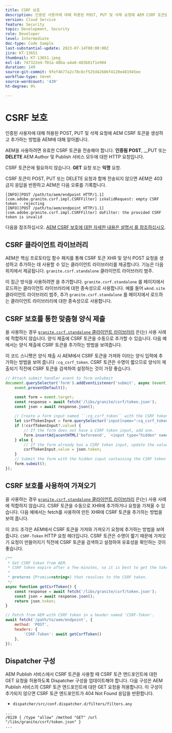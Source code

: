 ```yaml
---
title: CSRF 보호
description: 인증된 사용자에 대해 허용된 POST, PUT 및 삭제 요청에 AEM CSRF 토큰을 생성하고 추가하는 방법을 AEM에 대해 알아봅니다.
version: Cloud Service
feature: Security
topic: Development, Security
role: Developer
level: Intermediate
doc-type: Code Sample
last-substantial-update: 2023-07-14T00:00:00Z
jira: KT-13651
thumbnail: KT-13651.jpeg
exl-id: 747322ed-f01a-48ba-a4a0-483b81f1e904
duration: 149
source-git-commit: 9fef4b77a2c70c8cf525d42686f4120e481945ee
workflow-type: tm+mt
source-wordcount: '439'
ht-degree: 0%

---
```


# CSRF 보호

인증된 사용자에 대해 허용된 POST, PUT 및 삭제 요청에 AEM CSRF 토큰을 생성하고 추가하는 방법을 AEM에 대해 알아봅니다.

AEM을 사용하려면 유효한 CSRF 토큰을 전송해야 합니다. __인증됨__ __POST__, __PUT 또는 __DELETE__ AEM Author 및 Publish 서비스 모두에 대한 HTTP 요청입니다.

CSRF 토큰은에 필요하지 않습니다. __GET__ 요청 또는 __익명__ 요청.

CSRF 토큰이 POST, PUT 또는 DELETE 요청과 함께 전송되지 않으면 AEM은 403 금지 응답을 반환하고 AEM은 다음 오류를 기록합니다.

```log
[INFO][POST /path/to/aem/endpoint HTTP/1.1][com.adobe.granite.csrf.impl.CSRFFilter] isValidRequest: empty CSRF token - rejecting
[INFO][POST /path/to/aem/endpoint HTTP/1.1][com.adobe.granite.csrf.impl.CSRFFilter] doFilter: the provided CSRF token is invalid
```

다음을 참조하십시오. [AEM CSRF 보호에 대한 자세한 내용은 설명서 를 참조하십시오](https://experienceleague.adobe.com/docs/experience-manager-65/developing/introduction/csrf-protection.html).


## CSRF 클라이언트 라이브러리

AEM은 핵심 프로토타입 함수 패치를 통해 CSRF 토큰 XHR 및 양식 POST 요청을 생성하고 추가하는 데 사용할 수 있는 클라이언트 라이브러리를 제공합니다. 기능은 다음 위치에서 제공됩니다. `granite.csrf.standalone` 클라이언트 라이브러리 범주.

이 접근 방식을 사용하려면 을 추가합니다. `granite.csrf.standalone` 를 페이지에서 로드하는 클라이언트 라이브러리에 대한 종속성으로 사용합니다. 예를 들어 `wknd.site` 클라이언트 라이브러리 범주, 추가 `granite.csrf.standalone` 를 페이지에서 로드하는 클라이언트 라이브러리에 대한 종속성으로 사용합니다.

## CSRF 보호를 통한 맞춤형 양식 제출

을 사용하는 경우 [`granite.csrf.standalone` 클라이언트 라이브러리](#csrf-client-library) 은(는) 사용 사례에 적합하지 않습니다. 양식 제출에 CSRF 토큰을 수동으로 추가할 수 있습니다. 다음 예에서는 양식 제출에 CSRF 토큰을 추가하는 방법을 보여줍니다.

이 코드 스니펫은 양식 제출 시 AEM에서 CSRF 토큰을 가져와 이라는 양식 입력에 추가하는 방법을 보여 줍니다 `:cq_csrf_token`. CSRF 토큰은 수명이 짧으므로 양식이 제출되기 직전에 CSRF 토큰을 검색하여 설정하는 것이 가장 좋습니다.

```javascript
// Attach submit handler event to form onSubmit
document.querySelector('form').addEventListener('submit', async (event) => {
    event.preventDefault();

    const form = event.target;
    const response = await fetch('/libs/granite/csrf/token.json');
    const json = await response.json();
    
    // Create a form input named ``:cq_csrf_token`` with the CSRF token.
    let csrfTokenInput = form.querySelector('input[name=":cq_csrf_token"]');
    if (!csrfTokenInput?.value) {
        // If the form does not have a CSRF token input, add one.
        form.insertAdjacentHTML('beforeend', `<input type="hidden" name=":cq_csrf_token" value="${json.token}">`);
    } else {
        // If the form already has a CSRF token input, update the value.
        csrfTokenInput.value = json.token;
    }
    // Submit the form with the hidden input containing the CSRF token
    form.submit();
});
```

## CSRF 보호를 사용하여 가져오기

을 사용하는 경우 [`granite.csrf.standalone` 클라이언트 라이브러리](#csrf-client-library) 은(는) 사용 사례에 적합하지 않습니다. CSRF 토큰을 수동으로 XHR에 추가하거나 요청을 가져올 수 있습니다. 다음 예에서는 fetch를 사용하여 만든 XHR에 CSRF 토큰을 추가하는 방법을 보여 줍니다.

이 코드 조각은 AEM에서 CSRF 토큰을 가져와 가져오기 요청에 추가하는 방법을 보여 줍니다. `CSRF-Token` HTTP 요청 헤더입니다. CSRF 토큰은 수명이 짧기 때문에 가져오기 요청이 만들어지기 직전에 CSRF 토큰을 검색하고 설정하여 유효성을 확인하는 것이 좋습니다.

```javascript
/**
 * Get CSRF token from AEM.
 * CSRF token expire after a few minutes, so it is best to get the token before each request.
 * 
 * @returns {Promise<string>} that resolves to the CSRF token.
 */
async function getCsrfToken() {
    const response = await fetch('/libs/granite/csrf/token.json');
    const json = await response.json();
    return json.token;
}

// Fetch from AEM with CSRF token in a header named 'CSRF-Token'.
await fetch('/path/to/aem/endpoint', {
    method: 'POST',
    headers: {
        'CSRF-Token': await getCsrfToken()
    },
});
```

## Dispatcher 구성

AEM Publish 서비스에서 CSRF 토큰을 사용할 때 CSRF 토큰 엔드포인트에 대한 GET 요청을 허용하도록 Dispatcher 구성을 업데이트해야 합니다. 다음 구성은 AEM Publish 서비스의 CSRF 토큰 엔드포인트에 대한 GET 요청을 허용합니다. 이 구성이 추가되지 않으면 CSRF 토큰 엔드포인트가 404 Not Found 응답을 반환합니다.

* `dispatcher/src/conf.dispatcher.d/filters/filters.any`

```
...
/0120 { /type "allow" /method "GET" /url "/libs/granite/csrf/token.json" }
...
```
